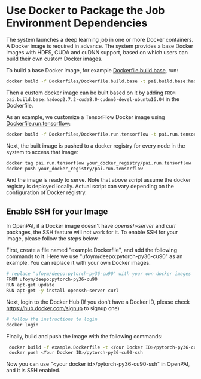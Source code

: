 # Use Docker to Package the Job Environment Dependencies

The system launches a deep learning job in one or more Docker containers. A Docker image is required in advance. The system provides a base Docker images with HDFS, CUDA and cuDNN support, based on which users can build their own custom Docker images.

To build a base Docker image, for example [Dockerfile.build.base](../../examples/Dockerfiles/cuda8.0-cudnn6/Dockerfile.build.base), run:

```sh
docker build -f Dockerfiles/Dockerfile.build.base -t pai.build.base:hadoop2.7.2-cuda8.0-cudnn6-devel-ubuntu16.04 Dockerfiles/
```

Then a custom docker image can be built based on it by adding `FROM pai.build.base:hadoop2.7.2-cuda8.0-cudnn6-devel-ubuntu16.04` in the Dockerfile.

As an example, we customize a TensorFlow Docker image using [Dockerfile.run.tensorflow](../../examples/Dockerfiles/cuda8.0-cudnn6/Dockerfile.run.tensorflow):

```sh
docker build -f Dockerfiles/Dockerfile.run.tensorflow -t pai.run.tensorflow Dockerfiles/
```

Next, the built image is pushed to a docker registry for every node in the system to access that image:

```sh
docker tag pai.run.tensorflow your_docker_registry/pai.run.tensorflow
docker push your_docker_registry/pai.run.tensorflow
```

And the image is ready to serve. Note that above script assume the docker registry is deployed locally. Actual script can vary depending on the configuration of Docker registry.

## Enable SSH for your Image

In OpenPAI, if a Docker image doesn't have *openssh-server* and *curl* packages, the SSH feature will not work for it. To enable SSH for your image, please follow the steps below.

First, create a file named "example.Dockerfile", and add the following commands to it. Here we use "ufoym/deepo:pytorch-py36-cu90" as an example. You can replace it with your own Docker images.

```bash
# replace "ufoym/deepo:pytorch-py36-cu90" with your own docker images
FROM ufoym/deepo:pytorch-py36-cu90
RUN apt-get update
RUN apt-get -y install openssh-server curl
```

Next, login to the Docker Hub (If you don't have a Docker ID, please check https://hub.docker.com/signup to signup one)

```bash
# follow the instructions to login
docker login
```

Finally, build and push the image with the following commands:

```bash
 docker build -f example.Dockerfile -t <Your Docker ID>/pytorch-py36-cu90-ssh .
 docker push <Your Docker ID>/pytorch-py36-cu90-ssh
```

Now you can use "\<your docker id\>/pytorch-py36-cu90-ssh" in OpenPAI, and it is SSH enabled.